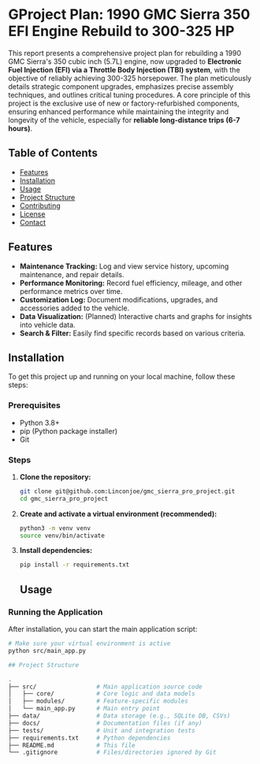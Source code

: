# GProject Plan: 1990 GMC Sierra 350 EFI Engine Rebuild to 300-325 HP
This report presents a comprehensive project plan for rebuilding a 1990 GMC Sierra's 350 cubic inch (5.7L) engine, now upgraded to **Electronic Fuel Injection (EFI) via a Throttle Body Injection (TBI) system**, with the objective of reliably achieving 300-325 horsepower. The plan meticulously details strategic component upgrades, emphasizes precise assembly techniques, and outlines critical tuning procedures. A core principle of this project is the exclusive use of new or factory-refurbished components, ensuring enhanced performance while maintaining the integrity and longevity of the vehicle, especially for **reliable long-distance trips (6-7 hours)**.

## Table of Contents

- [Features](#features)
- [Installation](#installation)
- [Usage](#usage)
- [Project Structure](#project-structure)
- [Contributing](#contributing)
- [License](#license)
- [Contact](#contact)

## Features

-   **Maintenance Tracking:** Log and view service history, upcoming maintenance, and repair details.
-   **Performance Monitoring:** Record fuel efficiency, mileage, and other performance metrics over time.
-   **Customization Log:** Document modifications, upgrades, and accessories added to the vehicle.
-   **Data Visualization:** (Planned) Interactive charts and graphs for insights into vehicle data.
-   **Search & Filter:** Easily find specific records based on various criteria.

## Installation

To get this project up and running on your local machine, follow these steps:

### Prerequisites

* Python 3.8+
* pip (Python package installer)
* Git

### Steps

1.  **Clone the repository:**
    ```bash
    git clone git@github.com:Linconjoe/gmc_sierra_pro_project.git
    cd gmc_sierra_pro_project
    ```
2.  **Create and activate a virtual environment (recommended):**
    ```bash
    python3 -m venv venv
    source venv/bin/activate
    ```
3.  **Install dependencies:**
    ```bash
    pip install -r requirements.txt
    ```

    ## Usage

### Running the Application

After installation, you can start the main application script:

```bash
# Make sure your virtual environment is active
python src/main_app.py

## Project Structure

.
├── src/                 # Main application source code
│   ├── core/            # Core logic and data models
│   ├── modules/         # Feature-specific modules
│   └── main_app.py      # Main entry point
├── data/                # Data storage (e.g., SQLite DB, CSVs)
├── docs/                # Documentation files (if any)
├── tests/               # Unit and integration tests
├── requirements.txt     # Python dependencies
├── README.md            # This file
└── .gitignore           # Files/directories ignored by Git

